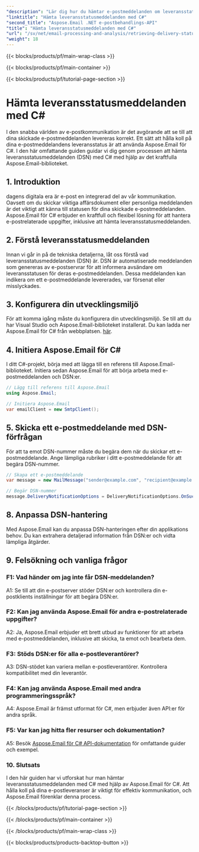 ```yaml
---
"description": "Lär dig hur du hämtar e-postmeddelanden om leveransstatus med hjälp av C# och Aspose.Email för .NET."
"linktitle": "Hämta leveransstatusmeddelanden med C#"
"second_title": "Aspose.Email .NET e-postbehandlings-API"
"title": "Hämta leveransstatusmeddelanden med C#"
"url": "/sv/net/email-processing-and-analysis/retrieving-delivery-status-notifications-with-csharp/"
"weight": 18
---
```


{{< blocks/products/pf/main-wrap-class >}}

{{< blocks/products/pf/main-container >}}

{{< blocks/products/pf/tutorial-page-section >}}

# Hämta leveransstatusmeddelanden med C#


I den snabba världen av e-postkommunikation är det avgörande att se till att dina skickade e-postmeddelanden levereras korrekt. Ett sätt att hålla koll på dina e-postmeddelandens leveransstatus är att använda Aspose.Email för C#. I den här omfattande guiden guidar vi dig genom processen att hämta leveransstatusmeddelanden (DSN) med C# med hjälp av det kraftfulla Aspose.Email-biblioteket.

## 1. Introduktion

dagens digitala era är e-post en integrerad del av vår kommunikation. Oavsett om du skickar viktiga affärsdokument eller personliga meddelanden är det viktigt att känna till statusen för dina skickade e-postmeddelanden. Aspose.Email för C# erbjuder en kraftfull och flexibel lösning för att hantera e-postrelaterade uppgifter, inklusive att hämta leveransstatusmeddelanden.

## 2. Förstå leveransstatusmeddelanden

Innan vi går in på de tekniska detaljerna, låt oss förstå vad leveransstatusmeddelanden (DSN) är. DSN är automatiserade meddelanden som genereras av e-postservrar för att informera avsändare om leveransstatusen för deras e-postmeddelanden. Dessa meddelanden kan indikera om ett e-postmeddelande levererades, var försenat eller misslyckades.

## 3. Konfigurera din utvecklingsmiljö

För att komma igång måste du konfigurera din utvecklingsmiljö. Se till att du har Visual Studio och Aspose.Email-biblioteket installerat. Du kan ladda ner Aspose.Email för C# från webbplatsen. [här](https://www.aspose.com/downloads/email/net).

## 4. Initiera Aspose.Email för C#

I ditt C#-projekt, börja med att lägga till en referens till Aspose.Email-biblioteket. Initiera sedan Aspose.Email för att börja arbeta med e-postmeddelanden och DSN:er.

```csharp
// Lägg till referens till Aspose.Email
using Aspose.Email;

// Initiera Aspose.Email
var emailClient = new SmtpClient();
```

## 5. Skicka ett e-postmeddelande med DSN-förfrågan

För att ta emot DSN-nummer måste du begära dem när du skickar ett e-postmeddelande. Ange lämpliga rubriker i ditt e-postmeddelande för att begära DSN-nummer.

```csharp
// Skapa ett e-postmeddelande
var message = new MailMessage("sender@example.com", "recipient@example.com", "Subject", "Body");

// Begär DSN-nummer
message.DeliveryNotificationOptions = DeliveryNotificationOptions.OnSuccess | DeliveryNotificationOptions.OnFailure;
```


## 8. Anpassa DSN-hantering

Med Aspose.Email kan du anpassa DSN-hanteringen efter din applikations behov. Du kan extrahera detaljerad information från DSN:er och vidta lämpliga åtgärder.

## 9. Felsökning och vanliga frågor

### F1: Vad händer om jag inte får DSN-meddelanden?
A1: Se till att din e-postserver stöder DSN:er och kontrollera din e-postklients inställningar för att begära DSN:er.

### F2: Kan jag använda Aspose.Email för andra e-postrelaterade uppgifter?
A2: Ja, Aspose.Email erbjuder ett brett utbud av funktioner för att arbeta med e-postmeddelanden, inklusive att skicka, ta emot och bearbeta dem.

### F3: Stöds DSN:er för alla e-postleverantörer?
A3: DSN-stödet kan variera mellan e-postleverantörer. Kontrollera kompatibilitet med din leverantör.

### F4: Kan jag använda Aspose.Email med andra programmeringsspråk?
A4: Aspose.Email är främst utformat för C#, men erbjuder även API:er för andra språk.

### F5: Var kan jag hitta fler resurser och dokumentation?
A5: Besök [Aspose.Email för C# API-dokumentation](https://reference.aspose.com/email/net/) för omfattande guider och exempel.

### 10. Slutsats

I den här guiden har vi utforskat hur man hämtar leveransstatusmeddelanden med C# med hjälp av Aspose.Email för C#. Att hålla koll på dina e-postleveranser är viktigt för effektiv kommunikation, och Aspose.Email förenklar denna process.

{{< /blocks/products/pf/tutorial-page-section >}}

{{< /blocks/products/pf/main-container >}}

{{< /blocks/products/pf/main-wrap-class >}}

{{< blocks/products/products-backtop-button >}}